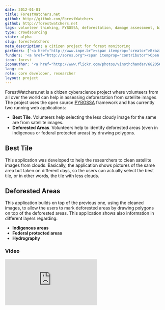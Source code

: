 ```yaml
---
date: 2012-01-01
title: ForestWatchers.net
github: http://github.com/ForestWatchers
github: http://forestwatchers.net
tags: volunteer thinking, PYBOSSA, deforestation, damage assessment, biology
type: crowdsourcing
state: alpha
slug: forestwatchers
meta_description: a citizen project for forest monitoring
partners: ['<a href="http://www.inpe.br"><span itemprop="creator">Brazil National Institute for Space Research</span></a>', '<a href="http://citizencyberscience.net"><span itemprop="creator">Citizen Cyberscience Centre</span></a>']
funders: '<a href="http://soros.org"><span itemprop="contributor">Open Society Foundation</span></a>'
icon: forest
iconauthor: '<a href="http://www.flickr.com/photos/vinothchandar/6820565620/">Vinoth Chandar</a>'
lang: en
role: core developer, researcher
layout: project
---
```


ForestWatchers.net is a citizen cyberscience project where volunteers from all over the world can help in assessing deforestation from satellite images.
The project uses the open source [PYBOSSA](http://daniellombrana.es/pybossa.html) framework and has currently two running web applications:
 * **Best Tile**. Volunteers help selecting the less cloudy image for the same are from satellite images.
 * **Deforested Areas**. Volunteers help to identify deforested areas (even in indigenous or federal protected areas) by drawing polygons.


## Best Tile

This application was developed to help the researchers to clean satellite images from clouds. Basically, the application shows pictures of the same area but taken on different days, so the users can actually select the best tile, or in other words, the tile with less clouds.

## Deforested Areas

This application builds on top of the previous one, using the cleaned images, to allow the users to mark deforested areas by drawing polygons on top of the deforested areas. This application shows also information in different layers regarding:
  * **Indigenous areas**
  * **Federal protected areas**
  * **Hydrography**

### Video

<div class="embed-responsive embed-responsive-16by9">
    <iframe src="http://www.youtube.com/embed/syyJ_bEbAtI?rel=0" frameborder="0" allowfullscreen></iframe>
</div>
